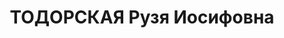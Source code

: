 ---
title: ТОДОРСКАЯ Рузя Иосифовна
description: 'Род. в 1900, Петроковская губ., г. Лодзь, еврейка, обр.: высшее, член
  ВКП(б). Проживала: Москва, ул. 4-я Тверская-Ямская, д. 10, кв. 8. Начальник технического
  бюро № 7 Наркомата тяжелой промышленности СССР.

  Арестована 11.07.1937. Обв. в участии в антисоветской троцкистской террористической
  организации. Приговор: ВК ВС СССР, 09.10.1937 – ВМН. Расстреляна 09.10.1937, г.Москва.

  Реабилитирована ВК ВС СССР 03.03.1956'
---
